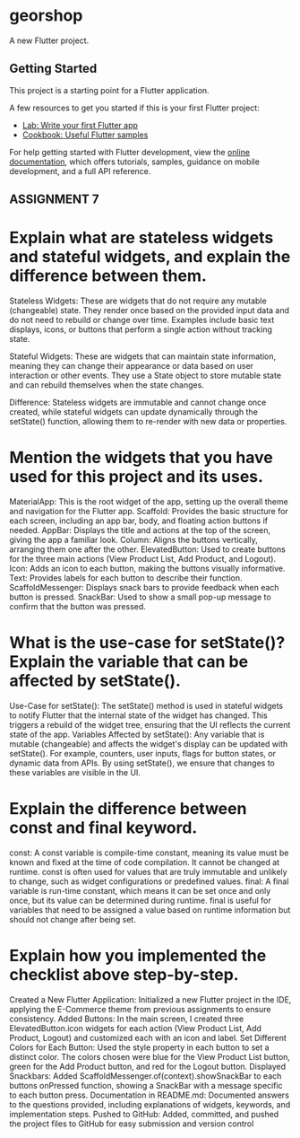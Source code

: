 # georshop

A new Flutter project.

## Getting Started

This project is a starting point for a Flutter application.

A few resources to get you started if this is your first Flutter project:

- [Lab: Write your first Flutter app](https://docs.flutter.dev/get-started/codelab)
- [Cookbook: Useful Flutter samples](https://docs.flutter.dev/cookbook)

For help getting started with Flutter development, view the
[online documentation](https://docs.flutter.dev/), which offers tutorials,
samples, guidance on mobile development, and a full API reference.

## ASSIGNMENT 7
# Explain what are stateless widgets and stateful widgets, and explain the difference between them.
Stateless Widgets: These are widgets that do not require any mutable (changeable) state. They render once based on the provided input data and do not need to rebuild or change over time. Examples include basic text displays, icons, or buttons that perform a single action without tracking state.

Stateful Widgets: These are widgets that can maintain state information, meaning they can change their appearance or data based on user interaction or other events. They use a State object to store mutable state and can rebuild themselves when the state changes.

Difference: Stateless widgets are immutable and cannot change once created, while stateful widgets can update dynamically through the setState() function, allowing them to re-render with new data or properties.

# Mention the widgets that you have used for this project and its uses.
MaterialApp: This is the root widget of the app, setting up the overall theme and navigation for the Flutter app.
Scaffold: Provides the basic structure for each screen, including an app bar, body, and floating action buttons if needed.
AppBar: Displays the title and actions at the top of the screen, giving the app a familiar look.
Column: Aligns the buttons vertically, arranging them one after the other.
ElevatedButton: Used to create buttons for the three main actions (View Product List, Add Product, and Logout).
Icon: Adds an icon to each button, making the buttons visually informative.
Text: Provides labels for each button to describe their function.
ScaffoldMessenger: Displays snack bars to provide feedback when each button is pressed.
SnackBar: Used to show a small pop-up message to confirm that the button was pressed.

# What is the use-case for setState()? Explain the variable that can be affected by setState().
Use-Case for setState(): The setState() method is used in stateful widgets to notify Flutter that the internal state of the widget has changed. This triggers a rebuild of the widget tree, ensuring that the UI reflects the current state of the app.
Variables Affected by setState(): Any variable that is mutable (changeable) and affects the widget's display can be updated with setState(). For example, counters, user inputs, flags for button states, or dynamic data from APIs. By using setState(), we ensure that changes to these variables are visible in the UI.

# Explain the difference between const and final keyword.
const: A const variable is compile-time constant, meaning its value must be known and fixed at the time of code compilation. It cannot be changed at runtime. const is often used for values that are truly immutable and unlikely to change, such as widget configurations or predefined values.
final: A final variable is run-time constant, which means it can be set once and only once, but its value can be determined during runtime. final is useful for variables that need to be assigned a value based on runtime information but should not change after being set.

# Explain how you implemented the checklist above step-by-step.
Created a New Flutter Application: Initialized a new Flutter project in the IDE, applying the E-Commerce theme from previous assignments to ensure consistency.
Added Buttons: In the main screen, I created three ElevatedButton.icon widgets for each action (View Product List, Add Product, Logout) and customized each with an icon and label.
Set Different Colors for Each Button: Used the style property in each button to set a distinct color. The colors chosen were blue for the View Product List button, green for the Add Product button, and red for the Logout button.
Displayed Snackbars: Added ScaffoldMessenger.of(context).showSnackBar to each buttons onPressed function, showing a SnackBar with a message specific to each button press.
Documentation in README.md: Documented answers to the questions provided, including explanations of widgets, keywords, and implementation steps.
Pushed to GitHub: Added, committed, and pushed the project files to GitHub for easy submission and version control
